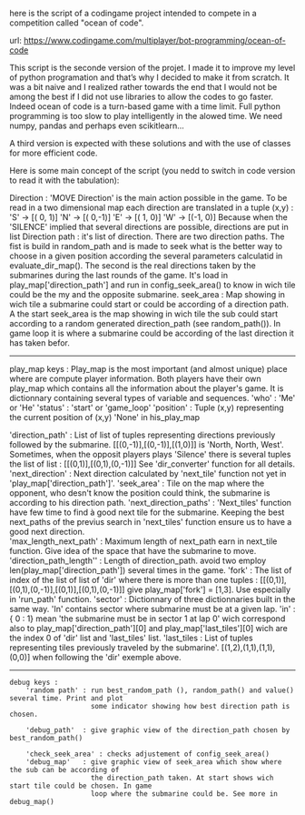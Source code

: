 
here is the script of a codingame project intended to compete in a competition called "ocean of code".

url: https://www.codingame.com/multiplayer/bot-programming/ocean-of-code

This script is the seconde version of the projet. I made it to improve my level of python programation and that’s why I decided to make it from scratch. It was a bit naive and I realized rather towards the end that 
I would not be among the best if I did not use libraries to allow the codes to go faster. Indeed ocean of code is a turn-based game with a time limit. Full python programming is too slow to play intelligently in the 
alowed time. We need numpy, pandas and perhaps even scikitlearn...

A third version is expected with these solutions and with the use of classes for more efficient code. 

Here is some main concept of the script (you nedd to switch in code version to read it with the tabulation):

Direction : 'MOVE Direction' is the main action possible in the game. To be read in a two dimensional 
            map each direction are translated in a tuple (x,y) :
            'S' -> [( 0, 1)]
            'N' -> [( 0,-1)]
            'E' -> [( 1, 0)]
            'W' -> [(-1, 0)]
            Because when the 'SILENCE' implied that several directions are possible, directions are put in
            list
Direction path : it's list of direction. There are two direction paths. The fist is build in random_path and 
                 is made to seek what is the better way to choose in a given position according the several 
                 parameters calculatid in evaluate_dir_map(). The second is the real directions taken by the 
                 submarines during the last rounds of the game. It's load in play_map['direction_path'] and run in config_seek_area()
                 to know in wich tile could be the my and the opposite submarine.
seek_area :  Map showing in wich tile a submarine could start or could be according of a direction path.
                 A the start seek_area is the map showing in wich tile the sub could start according to a
                 random generated direction_path (see random_path()). In game loop it is where a submarine could 
                 be according of the last direction it has taken befor. 
***
play_map keys :
Play_map is the most important (and almost unique) place where are compute player information.
Both players have their own play_map which contains all the information about the player's game. 
It is dictionnary containing several types of variable and sequences. 
'who' : 'Me' or 'He'
'status' : 'start' or 'game_loop'
'position' : Tuple (x,y) representing the current position of (x,y) 'None' in his_play_map

'direction_path'       :   List of list of tuples representing directions previously followed by the submarine.
                           [[(0,-1)],[(0,-1)],[(1,0)]] is 'North, North, West'. Sometimes, when the opposit players plays 
                           'Silence' there is several tuples the list of list : [[(0,1)],[(0,1),(0,-1)]]
                           See 'dir_converter' function for all details.
'next_direction'       :   Next direction calculated by 'next_tile' function not yet in 'play_map['direction_path']'.
'seek_area'            :   Tile on the map where the opponent, who desn't know the position could think, the submarine is according to his direction path. 
'next_direction_paths' :  'Next_tiles' function have few time to find à good next tile for the submarine. Keeping
                           the best next_paths of the previus search in 'next_tiles' function ensure us to have a
                           good next direction.            
'max_length_next_path' :   Maximum length of next_path earn in next_tile function. Give idea of the space 
                           that have the submarine to move.           
'direction_path_length'' : Length of direction_path. avoid two employ len(play_map['direction_path']) several times in the game.
'fork'   :                 The list of index of the list of list of 'dir' where there is more than one tuples :
                           [[(0,1)],[(0,1),(0,-1)],[(0,1)],[(0,1),(0,-1)]] give play_map['fork'] = [1,3].
                           Use especially in 'run_path' function.
'sector' :                 Dictionnary of three dictionnaries built in the same way. 'In' contains sector where 
                           submarine must be at a given lap. 'in' : { 0 : 1} mean 'the submarine must be in sector 
                           1 at lap 0' wich correspond also to play_map['direction_path'][0] and play_map['last_tiles'][0] 
                           wich are the index 0 of 'dir' list and 'last_tiles' list.
'last_tiles :             List of tuples representing tiles previously traveled by the submarine'.
                          [(1,2),(1,1),(1,1),(0,0)] when following the 'dir' exemple above.
***
    debug keys :
        'random path' : run best_random_path (), random_path() and value() several time. Print and plot
                        some indicator showing how best direction path is chosen.
        
        'debug_path'  : give graphic view of the direction_path chosen by best_random_path() 
        
        'check_seek_area' : checks adjustement of config_seek_area()
        'debug_map'   : give graphic view of seek_area which show where the sub can be according of
                        the direction_path taken. At start shows wich start tile could be chosen. In game
                        loop where the submarine could be. See more in debug_map()
